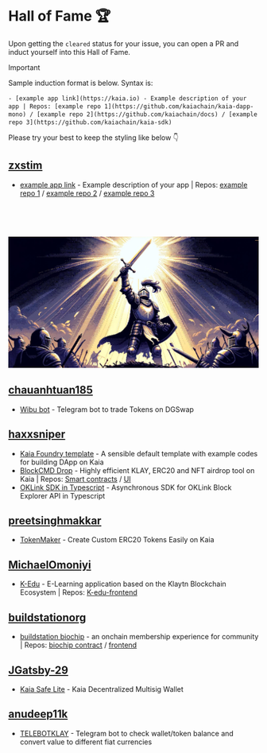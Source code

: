 # Hall of Fame 🏆
Upon getting the `cleared` status for your issue, you can open a PR and induct yourself into this Hall of Fame.

> [!IMPORTANT]
> Sample induction format is below. Syntax is:
> ```
> - [example app link](https://kaia.io) - Example description of your app | Repos: [example repo 1](https://github.com/kaiachain/kaia-dapp-mono) / [example repo 2](https://github.com/kaiachain/docs) / [example repo 3](https://github.com/kaiachain/kaia-sdk)
> ```
> Please try your best to keep the styling like below 👇


## [zxstim](https://github.com/zxstim)
- [example app link](https://kaia.io) - Example description of your app | Repos: [example repo 1](https://github.com/kaiachain/kaia-dapp-mono) / [example repo 2](https://github.com/kaiachain/docs) / [example repo 3](https://github.com/kaiachain/kaia-sdk)
<br>
<br>
<br>

![Goats](/bounty/images/goats.png)
<br>                                                            
        
## [chauanhtuan185](https://github.com/chauanhtuan185)
- [Wibu bot](https://github.com/chauanhtuan185/Kaia-Defi-Trading-Bot) - Telegram bot to trade Tokens on DGSwap

## [haxxsniper](https://github.com/haxxsniper)
- [Kaia Foundry template](https://github.com/haxxsniper/kaia-foundry-template) - A sensible default template with example codes for building DApp on Kaia
- [BlockCMD Drop](https://drop.blockcmd.com) - Highly efficient KLAY, ERC20 and NFT airdrop tool on Kaia | Repos: [Smart contracts](https://github.com/haxxsniper/gaslite-drop-contracts) / [UI](https://github.com/haxxsniper/gaslite-ui)
- [OKLink SDK in Typescript](https://github.com/haxxsniper/oklink-ts) - Asynchronous SDK for OKLink Block Explorer API in Typescript

## [preetsinghmakkar](https://github.com/preetsinghmakkar)
- [TokenMaker](https://tokenmaker-ruddy.vercel.app/) - Create Custom ERC20 Tokens Easily on Kaia

## [MichaelOmoniyi](https://github.com/MichaelOmoniyi)
- [K-Edu](https://k-edu.vercel.app/) - E-Learning application based on the Klaytn Blockchain Ecosystem | Repos: [K-edu-frontend](https://github.com/MichaelOmoniyi/klaytn-dapp-toolkit/tree/main/frontend/k-edu)

## [buildstationorg](https://github.com/buildstationorg)
- [buildstation biochip](https://hq.buildstation.org) - an onchain membership experience for community | Repos: [biochip contract](https://github.com/buildstationorg/biochip-contracts) / [frontend](https://github.com/buildstationorg/hq-dashboard)

## [JGatsby-29](https://github.com/JGatsby-29)
- [Kaia Safe Lite](https://kaiasafelite.xyz/) - Kaia Decentralized Multisig Wallet

## [anudeep11k](https://github.com/anudeep11k)
- [TELEBOTKLAY](https://github.com/anudeep11k/TELEBOTKLAY) - Telegram bot to check wallet/token balance and convert value to different fiat currencies